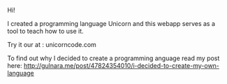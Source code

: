 Hi!

I created a programming language Unicorn and this webapp serves as a tool to teach how to use it.

Try it our at : unicorncode.com

To find out why I decided to create a programming anguage read my post here: http://gulnara.me/post/47824354010/i-decided-to-create-my-own-language
